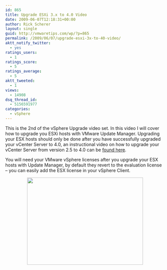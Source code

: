 ```yaml
---
id: 865
title: Upgrade ESXi 3.x to 4.0 Video
date: 2009-06-07T12:18:31+00:00
author: Rick Scherer
layout: single
guid: http://vmwaretips.com/wp/?p=865
permalink: /2009/06/07/upgrade-esxi-3x-to-40-video/
aktt_notify_twitter:
  - yes
ratings_users:
  - 1
ratings_score:
  - 5
ratings_average:
  - 5
aktt_tweeted:
  - 1
views:
  - 14908
dsq_thread_id:
  - 5156591977
categories:
  - vSphere
---
```

This is the 2nd of the vSphere Upgrade video set. In this video I will cover how to upgrade you ESXi hosts with VMware Update Manager. Upgrading your ESX hosts should only be done after you have successfully upgraded your vCenter Server to 4.0, an instructional video on how to upgrade your vCenter Server from version 2.5 to 4.0 can be [found here](http://vmwaretips.com/wp/2009/06/01/upgrade-vmware-vcenter-25-to-40-video/).

You will need your VMware vSphere licenses after you upgrade your ESX hosts with Update Manager, by default they revert to the evaluation license &#8211; you can easily add the ESX license in your vSphere Client.

<p style="text-align: center;">
  <a href="http://vmwaretips.com/presentations/esxiupgrade/" target="_blank"><img class="size-full wp-image-866 aligncenter" style="margin-top: 0px; margin-bottom: 0px; border: 0px;" src="http://vmwaretips.com/wp/wp-content/uploads/2009/06/upgrade_esxi_ad.png" border="0" alt="" width="366" height="275" srcset="http://www.vmwaretips.com/wp/wp-content/uploads/2009/06/upgrade_esxi_ad.png 366w, http://www.vmwaretips.com/wp/wp-content/uploads/2009/06/upgrade_esxi_ad-300x225.png 300w" sizes="(max-width: 366px) 100vw, 366px" /></a><a href="http://vmwaretips.com/presentations/esxiupgrade/" target="_blank"></a>
</p>